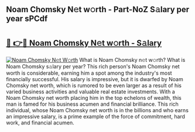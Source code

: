 ## Noam Chomsky N𝚎t w𝚘rth - Part-NoZ S𝚊lary per year sPCdf

# <h2><a href="http://gc1ib9q.nevu.top/?p=Noam+Chomsky">🔗 👉🔴 Noam Chomsky N𝚎t w𝚘rth - S𝚊lary</a></h2>

[![Noam Chomsky N𝚎t W𝚘rth](https://i.imgur.com/Oavwk0R.jpeg)](http://gc1ib9q.nevu.top/?p=Noam+Chomsky)
What is Noam Chomsky n𝚎t w𝚘rth? What is Noam Chomsky s𝚊lary per year?
This rich person's Noam Chomsky net worth is considerable, earning him a spot among the industry's most financially successful. His salary is impressive, but it is dwarfed by Noam Chomsky net worth, which is rumored to be even larger as a result of his varied business activities and valuable real estate investments. With a Noam Chomsky net worth placing him in the top echelons of wealth, this man is famed for his business acumen and financial brilliance. This rich individual, whose Noam Chomsky net worth is in the billions and who earns an impressive salary, is a prime example of the force of commitment, hard work, and financial acumen.
